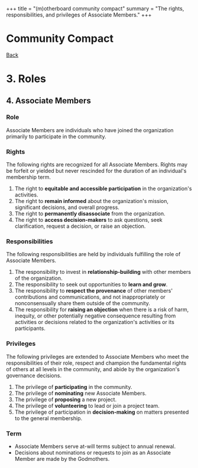 +++
title = "(m)otherboard community compact"
summary = "The rights, responsibilities, and privileges of Associate Members."
+++

# Community Compact

[Back](/governance/roles)

# 3\. Roles

## 4\. Associate Members

### Role

Associate Members are individuals who have joined the organization primarily to participate in the community.

### Rights

The following rights are recognized for all Associate Members. Rights may be forfeit or yielded but never rescinded for the duration of an individual's membership term.

1. The right to **equitable and accessible participation** in the organization's activities.
2. The right to **remain informed** about the organization's mission, significant decisions, and overall progress.
3. The right to **permanently disassociate** from the organization.
4. The right to **access decision-makers** to ask questions, seek clarification, request a decision, or raise an objection.

### Responsibilities

The following responsibilities are held by individuals fulfilling the role of Associate Members.

1. The responsibility to invest in **relationship-building** with other members of the organization.
2. The responsibility to seek out opportunities to **learn and grow**.
3. The responsibility to **respect the provenance** of other members' contributions and communications, and not inappropriately or nonconsensually share them outside of the community.
4. The responsibility for **raising an objection** when there is a risk of harm, inequity, or other potentially negative consequence resulting from activities or decisions related to the organization's activities or its participants.

### Privileges

The following privileges are extended to Associate Members who meet the responsibilities of their role, respect and champion the fundamental rights of others at all levels in the community, and abide by the organization's governance decisions.

1. The privilege of **participating** in the community.
2. The privilege of **nominating** new Associate Members.
3. The privilege of **proposing** a new project.
4. The privilege of **volunteering** to lead or join a project team.
5. The privilege of participation in **decision-making** on matters presented to the general membership.

### Term

* Associate Members serve at-will terms subject to annual renewal.
* Decisions about nominations or requests to join as an Associate Member are made by the Godmothers.

